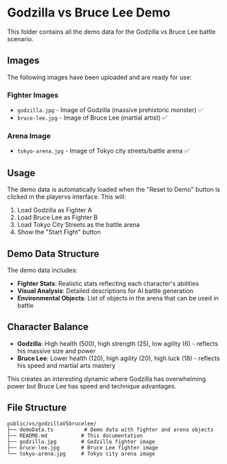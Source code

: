 # Godzilla vs Bruce Lee Demo

This folder contains all the demo data for the Godzilla vs Bruce Lee battle scenario.

## Images

The following images have been uploaded and are ready for use:

### Fighter Images
- `godzilla.jpg` - Image of Godzilla (massive prehistoric monster) ✅
- `bruce-lee.jpg` - Image of Bruce Lee (martial artist) ✅

### Arena Image
- `tokyo-arena.jpg` - Image of Tokyo city streets/battle arena ✅

## Usage

The demo data is automatically loaded when the "Reset to Demo" button is clicked in the playervs interface. This will:

1. Load Godzilla as Fighter A
2. Load Bruce Lee as Fighter B  
3. Load Tokyo City Streets as the battle arena
4. Show the "Start Fight" button

## Demo Data Structure

The demo data includes:
- **Fighter Stats**: Realistic stats reflecting each character's abilities
- **Visual Analysis**: Detailed descriptions for AI battle generation
- **Environmental Objects**: List of objects in the arena that can be used in battle

## Character Balance

- **Godzilla**: High health (500), high strength (25), low agility (6) - reflects his massive size and power
- **Bruce Lee**: Lower health (120), high agility (20), high luck (18) - reflects his speed and martial arts mastery

This creates an interesting dynamic where Godzilla has overwhelming power but Bruce Lee has speed and technique advantages.

## File Structure

```
public/vs/godzillaVSbrucelee/
├── demoData.ts          # Demo data with fighter and arena objects
├── README.md           # This documentation
├── godzilla.jpg        # Godzilla fighter image
├── bruce-lee.jpg       # Bruce Lee fighter image
└── tokyo-arena.jpg     # Tokyo city arena image
``` 